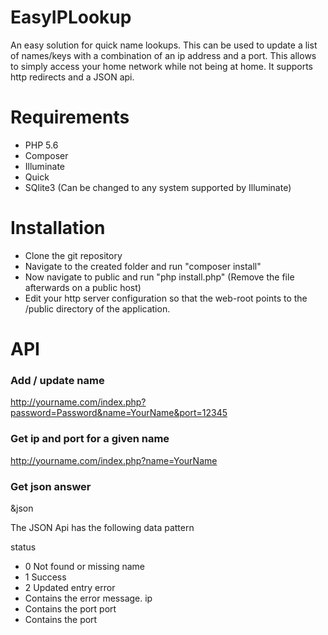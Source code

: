 # EasyIPLookup
An easy solution for quick name lookups. This can be used to update a list of names/keys with 
a combination of an ip address and a port. This allows to simply access your home network while 
not being at home. It supports http redirects and a JSON api.

# Requirements
- PHP 5.6
- Composer
- Illuminate
- Quick
- SQlite3 (Can be changed to any system supported by Illuminate)

# Installation
 - Clone the git repository
 - Navigate to the created folder and run "composer install"
 - Now navigate to public and run "php install.php" (Remove the file afterwards on a public host)
 - Edit your http server configuration so that the web-root points to the /public directory of the application.

# API

### Add / update name
http://yourname.com/index.php?password=Password&name=YourName&port=12345
  
### Get ip and port for a given name
http://yourname.com/index.php?name=YourName

### Get json answer
&json
  
  
  The JSON Api has the following data pattern
  
  status
   - 0 Not found or missing name
   - 1 Success
   - 2 Updated entry
  error
   - Contains the error message.
  ip
   - Contains the port
  port
   - Contains the port
